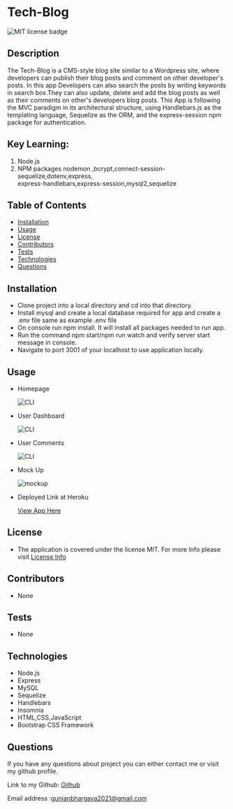 # Tech-Blog

![MIT license badge](https://img.shields.io/badge/license-MIT-green)

## Description

The Tech-Blog is a CMS-style blog site similar to a Wordpress site, where developers can publish their blog posts and comment on other developer's posts. In this app Developers can also search the posts by writing keywords in search box.They can also update, delete and add the blog posts as well as their comments on other's developers blog posts. This App is following the MVC paradigm in its architectural structure, using Handlebars.js as the templating language, Sequelize as the ORM, and the express-session npm package for authentication.

## Key Learning:

1. Node.js
2. NPM packages nodemon ,bcrypt,connect-session-sequelize,dotenv,express,  
   express-handlebars,express-session,mysql2,sequelize

## Table of Contents

- [Installation](#Installation)
- [Usage](#Usage)
- [License](#License)
- [Contributors](#Contributors)
- [Tests](#Tests)
- [Technologies](#Technologies)
- [Questions](#Questions)

## Installation

- Clone project into a local directory and cd into that directory.
- Install mysql and create a local database required for app and create a .env file same
  as example .env file
- On console run npm install. It will install all packages needed to run app.
- Run the command npm start/npm run watch and verify server start message in console.
- Navigate to port 3001 of your localhost to use application locally.

## Usage

- Homepage

  ![CLI](./images/)

- User Dashboard

  ![CLI](./images/)

- User Comments

  ![CLI](./images/)

- Mock Up

  ![mockup](./images/)

- Deployed Link at Heroku

  [View App Here]()

## License

- The application is covered under the license MIT. For more Info please visit [License Info](https://opensource.org/licenses/MIT)

## Contributors

- None

## Tests

- None

## Technologies

- Node.js
- Express
- MySQL
- Sequelize
- Handlebars
- Insomnia
- HTML,CSS,JavaScript
- Bootstrap CSS Framework

## Questions

If you have any questions about project you can either contact me or visit my github profile.

Link to my Github: [Github](https://github.com/gunjanb)

Email address :[gunjanbhargava2021@gmail.com](mailto:gunjanbhargava2021@gmail.com)
